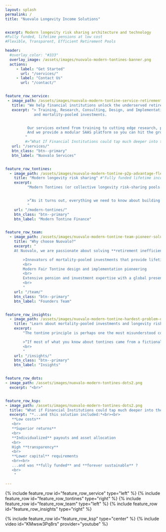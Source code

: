 ```yaml
---
layout: splash
permalink: /
title: "Nuovalo Longevity Income Solutions"


excerpt: Modern longevity risk sharing architecture and technology
#Fully funded, lifetime pensions at low cost
#Flexible, Transparent, Efficient Retirement Pools

header:
  #overlay_color: "#333"
  overlay_image: /assets/images/nuovalo-modern-tontines-banner.png
  actions:
     - label: "Get Started"
       url: "/services/"
     - label: "Contact Us"
       url: "/contact/"


feature_row_service:
 - image_path: /assets/images/nuovalo-modern-tontine-service-retirement-industry.png
   title: "We help financial institutions unlock the underserved retirement market"
   excerpt: "> Training, Research, Consulting, Design, and Implementation with the world's foremost experts on longevity risk sharing
             and mortality-pooled investments.


          Our services extend from training to cutting edge research, product design, and actuarial modeling.
          And we provide a modular SAAS platform so you can hit the ground running.
         "
         #>“What If Financial Institutions could tap much deeper into the **Underserved Retirement Market** ?”
   url: "/services/"
   btn_class: "btn--primary"
   btn_label: "Nuovalo Services"


feature_row_tontines:
  - image_path: /assets/images/nuovalo-modern-tontine-p2p-advantage-flexibility.png
    title: "Modern longevity risk sharing" #"Fully funded lifetime income at low cost"
    excerpt:
          "Modern Tontines (or collective longevity risk-sharing pools or whatever one wishes to call them) provide better returns and can be designed flexibly with customizable payout options and individualized asset allocation. They are always fully funded (and thus truly sustainable) and have low capital requirements since they assure lifetime income without the use of third-party insurance, making them a limited-risk undertaking to the provider.


          >“As it turns out, everything we need to know about building a perfect retirement product we learned in kindergarten. **Life is better when you share**.” — [Michael Finke](https://www.thinkadvisor.com/2015/07/02/milevskys-bold-plan-to-reinvent-retirement-income/)
          "
    url: "/modern-tontines/"
    btn_class: "btn--primary"
    btn_label: "Modern Tontine Finance"


feature_row_team:
  - image_path: /assets/images/nuovalo-modern-tontine-team-pioneer-solution.png
    title: "Why choose Nuovalo?"
    excerpt: "
    At Nuovalo, we are passionate about solving **retirement inefficiencies** through Expertise, Innovation, and Technology

        >Innovators of mortality-pooled investments that provide lifetime income
        <br>
        Modern Fair Tontine design and implementation pioneering
        <br>
        Extensive pension and investment expertise with a global presence
        <br>
        "
    url: "/team/"
    btn_class: "btn--primary"
    btn_label: "Founders Team"


feature_row_insights:
  - image_path: /assets/images/nuovalo-modern-tontine-hardest-problem-decumulation.png
    title: "Learn about mortality-pooled investments and longevity risk-sharing"
    excerpt:
        "The tontine principle is perhaps one the most misunderstood concepts in all finance. Discover the ancient history and modern potential of tontine finance as applied to the global retirement challenge.

        >“If most of what you know about tontines came from a fictional novel, a film, a newspaper article, or an episode of The Simpsons, rest assured that you are not the only one. But this does not have to be the case... The fair tontine principle is more versatile than you might think.”<br> — [Tontines: A Practitioner’s Guide to Mortality-Pooled Investments](https://www.cfainstitute.org/-/media/documents/article/rf-brief/fullmer-tontines-rf-brief.ashx)
        <br>
        "
    url: "/insights/"
    btn_class: "btn--primary"
    btn_label: "Insights"


feature_row_dots:
- image_path: /assets/images/nuovalo-modern-tontines-dots2.png
  excerpt: "<br>"


feature_row_ksp:
- image_path: /assets/images/nuovalo-modern-tontines-dots2.png
  title: "What if Financial Institutions could tap much deeper into the underserved retirement market ?"
  excerpt: "*...and this solution included:*<br><br>
   **Low costs**
   <br>
   **Superior returns**
   <br>
   **Individualized** payouts and asset allocation
   <br>
   High **transparency**
   <br>
   **Lower capital** requirements
   <br><br>
   ...and was **fully funded** and **forever sustainable** ?
   <br>
    "

---
```



{% include feature_row id="feature_row_service" type="left" %}
{% include feature_row id="feature_row_tontines" type="right" %}
{% include feature_row id="feature_row_team" type="left" %}
{% include feature_row id="feature_row_insights" type="right" %}

{% include feature_row id="feature_row_ksp" type="center" %}
{% include video id="KMwsw3Pq8rs" provider="youtube" %}
